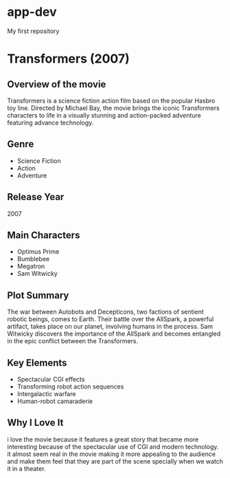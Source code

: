 # app-dev
My first repository

# Transformers (2007)

## Overview of the movie
Transformers is a science fiction action film based on the popular Hasbro toy line. Directed by Michael Bay, the movie brings the iconic Transformers characters to life in a visually stunning and action-packed adventure featuring advance technology.

## Genre
- Science Fiction
- Action
- Adventure

## Release Year
2007

## Main Characters
- Optimus Prime
- Bumblebee
- Megatron
- Sam Witwicky

## Plot Summary
The war between Autobots and Decepticons, two factions of sentient robotic beings, comes to Earth. Their battle over the AllSpark, a powerful artifact, takes place on our planet, involving humans in the process. Sam Witwicky discovers the importance of the AllSpark and becomes entangled in the epic conflict between the Transformers.

## Key Elements
- Spectacular CGI effects
- Transforming robot action sequences
- Intergalactic warfare
- Human-robot camaraderie

## Why I Love It
i love the movie because it features a great story that became more interesting because of the spectacular use of CGI and modern technology. it almost seem real in the movie making it more appealing to the audience and make them feel that they are part of the scene specially when we watch it in a theater.
